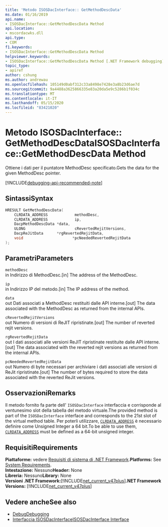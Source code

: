 ```yaml
---
title: 'Metodo ISOSDacInterface:: GetMethodDescData'
ms.date: 01/16/2019
api.name:
- ISOSDacInterface::GetMethodDescData Method
api.location:
- mscordacwks.dll
api.type:
- COM
f1.keywords:
- ISOSDacInterface::GetMethodDescData Method
helpviewer.keywords:
- ISOSDacInterface::GetMethodDescData Method [.NET Framework debugging]
topic_type:
- apiref
author: cshung
ms.author: andrewau
ms.openlocfilehash: 105149d0abf312c33a8498e7428e3a8b23d6ae7d
ms.sourcegitcommit: 9a4488a3625866335e83a20da5e9c5286b1f034c
ms.translationtype: MT
ms.contentlocale: it-IT
ms.lasthandoff: 05/15/2020
ms.locfileid: "83421020"
---
```

# <a name="isosdacinterfacegetmethoddescdata-method"></a><span data-ttu-id="7487b-102">Metodo ISOSDacInterface:: GetMethodDescData</span><span class="sxs-lookup"><span data-stu-id="7487b-102">ISOSDacInterface::GetMethodDescData Method</span></span>

<span data-ttu-id="7487b-103">Ottiene i dati per il puntatore MethodDesc specificato.</span><span class="sxs-lookup"><span data-stu-id="7487b-103">Gets the data for the given MethodDesc pointer.</span></span>

[!INCLUDE[debugging-api-recommended-note](../../../../includes/debugging-api-recommended-note.md)]

## <a name="syntax"></a><span data-ttu-id="7487b-104">Sintassi</span><span class="sxs-lookup"><span data-stu-id="7487b-104">Syntax</span></span>

```cpp
HRESULT GetMethodDescData(
    CLRDATA_ADDRESS            methodDesc,
    CLRDATA_ADDRESS            ip,
    DacpMethodDescData *data,
    ULONG                      cRevertedRejitVersions,
    DacpReJitData      *rgRevertedRejitData,
    void                      *pcNeededRevertedRejitData
);
```

## <a name="parameters"></a><span data-ttu-id="7487b-105">Parametri</span><span class="sxs-lookup"><span data-stu-id="7487b-105">Parameters</span></span>

`methodDesc`\
<span data-ttu-id="7487b-106">in Indirizzo di MethodDesc.</span><span class="sxs-lookup"><span data-stu-id="7487b-106">[in] The address of the MethodDesc.</span></span>

`ip`\
<span data-ttu-id="7487b-107">in Indirizzo IP del metodo.</span><span class="sxs-lookup"><span data-stu-id="7487b-107">[in] The IP address of the method.</span></span>

`data`\
<span data-ttu-id="7487b-108">out Dati associati a MethodDesc restituiti dalle API interne.</span><span class="sxs-lookup"><span data-stu-id="7487b-108">[out] The data associated with the MethodDesc as returned from the internal APIs.</span></span>

`cRevertedRejitVersions`\
<span data-ttu-id="7487b-109">out Numero di versioni di ReJIT ripristinate.</span><span class="sxs-lookup"><span data-stu-id="7487b-109">[out] The number of reverted rejit versions.</span></span>

`rgRevertedRejitData`\
<span data-ttu-id="7487b-110">out I dati associati alle versioni ReJIT ripristinate restituite dalle API interne.</span><span class="sxs-lookup"><span data-stu-id="7487b-110">[out] The data associated with the reverted rejit versions as returned from the internal APIs.</span></span>

`pcNeededRevertedRejitData`\
<span data-ttu-id="7487b-111">out Numero di byte necessari per archiviare i dati associati alle versioni di ReJit ripristinate.</span><span class="sxs-lookup"><span data-stu-id="7487b-111">[out] The number of bytes required to store the data associated with the reverted ReJit versions.</span></span>

## <a name="remarks"></a><span data-ttu-id="7487b-112">Osservazioni</span><span class="sxs-lookup"><span data-stu-id="7487b-112">Remarks</span></span>

<span data-ttu-id="7487b-113">Il metodo fornito fa parte dell' `ISOSDacInterface` interfaccia e corrisponde al ventunesimo slot della tabella del metodo virtuale.</span><span class="sxs-lookup"><span data-stu-id="7487b-113">The provided method is part of the `ISOSDacInterface` interface and corresponds to the 21st slot of the virtual method table.</span></span> <span data-ttu-id="7487b-114">Per poterli utilizzare, [`CLRDATA_ADDRESS`](../common-data-types-unmanaged-api-reference.md) è necessario definire come Unsigned Integer a 64 bit.</span><span class="sxs-lookup"><span data-stu-id="7487b-114">To be able to use them, [`CLRDATA_ADDRESS`](../common-data-types-unmanaged-api-reference.md) must be defined as a 64-bit unsigned integer.</span></span>

## <a name="requirements"></a><span data-ttu-id="7487b-115">Requisiti</span><span class="sxs-lookup"><span data-stu-id="7487b-115">Requirements</span></span>

<span data-ttu-id="7487b-116">**Piattaforme:** vedere [Requisiti di sistema di .NET Framework](../../get-started/system-requirements.md).</span><span class="sxs-lookup"><span data-stu-id="7487b-116">**Platforms:** See [System Requirements](../../get-started/system-requirements.md).</span></span>  
<span data-ttu-id="7487b-117">**Intestazione:** Nessuno</span><span class="sxs-lookup"><span data-stu-id="7487b-117">**Header:** None</span></span>  
<span data-ttu-id="7487b-118">**Libreria:** Nessuno</span><span class="sxs-lookup"><span data-stu-id="7487b-118">**Library:** None</span></span>  
<span data-ttu-id="7487b-119">**Versioni .NET Framework:**[!INCLUDE[net_current_v47plus](../../../../includes/net-current-v47plus.md)]</span><span class="sxs-lookup"><span data-stu-id="7487b-119">**.NET Framework Versions:** [!INCLUDE[net_current_v47plus](../../../../includes/net-current-v47plus.md)]</span></span>  

## <a name="see-also"></a><span data-ttu-id="7487b-120">Vedere anche</span><span class="sxs-lookup"><span data-stu-id="7487b-120">See also</span></span>

- [<span data-ttu-id="7487b-121">Debug</span><span class="sxs-lookup"><span data-stu-id="7487b-121">Debugging</span></span>](index.md)
- [<span data-ttu-id="7487b-122">Interfaccia ISOSDacInterface</span><span class="sxs-lookup"><span data-stu-id="7487b-122">ISOSDacInterface Interface</span></span>](isosdacinterface-interface.md)
